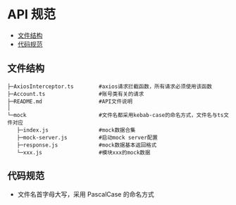 # API 规范

- <a href='#directory'>文件结构</a>
- <a href='#standard'>代码规范</a>

## <h2 id='directory'>文件结构</h2>

```
├─AxiosInterceptor.ts        #axios请求拦截函数，所有请求必须使用该函数
├─Account.ts                 #账号类有关的请求
├─README.md                  #API文件说明
│
└─mock                       #文件名都采用kebab-case的命名方式，文件名与ts文件对应
   ├─index.js                #mock数据合集
   ├─mock-server.js          #启动mock server配置
   ├─response.js             #mock数据基本返回格式
   └─xxx.js                  #模块xxx的mock数据
```

## <h2 id='standard'>代码规范</h2>

- 文件名首字母大写，采用 PascalCase 的命名方式

